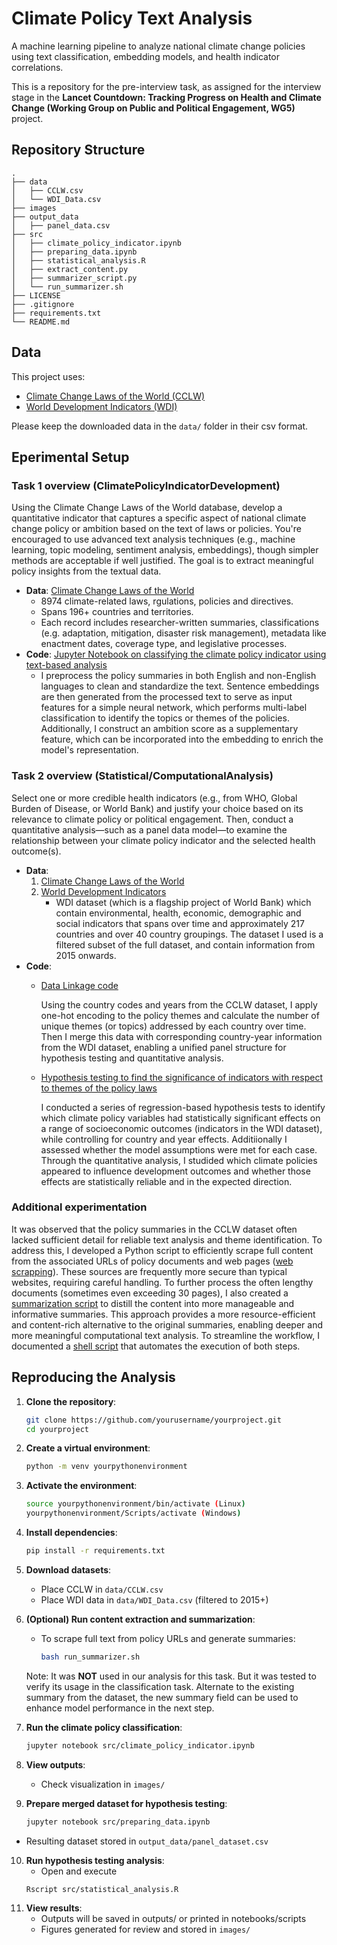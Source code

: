 # Climate Policy Text Analysis
A machine learning pipeline to analyze national climate change policies using text classification, embedding models, and health indicator correlations.

This is a repository for the pre-interview task, as assigned for the interview stage in the **Lancet Countdown: Tracking Progress on Health and Climate Change (Working Group on Public and Political Engagement, WG5)** project.

## Repository Structure
    .
    ├── data
    │   ├── CCLW.csv
    │   └── WDI_Data.csv
    ├── images
    ├── output_data
    │   ├── panel_data.csv
    ├── src
    │   ├── climate_policy_indicator.ipynb
    │   ├── preparing_data.ipynb
    │   ├── statistical_analysis.R
    │   ├── extract_content.py
    │   ├── summarizer_script.py
    │   └── run_summarizer.sh
    ├── LICENSE
    ├── .gitignore
    ├── requirements.txt
    └── README.md

## Data
This project uses:

- [Climate Change Laws of the World (CCLW)](https://climate-laws.org/)
- [World Development Indicators (WDI)](https://databank.worldbank.org/source/world-development-indicators)

Please keep the downloaded data in the `data/` folder in their csv format.

## Eperimental Setup
### Task 1 overview (ClimatePolicyIndicatorDevelopment)
Using the Climate Change Laws of the World database, develop a quantitative indicator that captures a specific aspect of national climate change policy or ambition based on the text of laws or policies. You're encouraged to use advanced text analysis techniques (e.g., machine learning, topic modeling, sentiment analysis, embeddings), though simpler methods are acceptable if well justified. The goal is to extract meaningful policy insights from the textual data.

- <b>Data</b>: [Climate Change Laws of the World](./data/#CCLW.csv)
     - 8974 climate-related laws, rgulations, policies and directives.
     - Spans 196+ countries and territories.
     - Each record includes researcher-written summaries, classifications (e.g. adaptation, mitigation, disaster risk management), metadata like enactment dates, coverage type, and legislative processes. 
- <b>Code</b>: [Jupyter Notebook on classifying the climate policy indicator using text-based analysis](./src/#climate_policy_indicator.ipynb)
     - I preprocess the policy summaries in both English and non-English languages to clean and standardize the text. Sentence embeddings are then generated from the processed text to serve as input features for a simple neural network, which performs multi-label classification to identify the topics or themes of the policies. Additionally, I construct an ambition score as a supplementary feature, which can be incorporated into the embedding to enrich the model's representation.

### Task 2 overview (Statistical/ComputationalAnalysis)
Select one or more credible health indicators (e.g., from WHO, Global Burden of Disease, or World Bank) and justify your choice based on its relevance to climate policy or political engagement. Then, conduct a quantitative analysis—such as a panel data model—to examine the relationship between your climate policy indicator and the selected health outcome(s).

- <b>Data</b>:
    1) [Climate Change Laws of the World](./data/#CCLW.csv)
    2) [World Development Indicators](./data/#WDI_Data.csv)
          - WDI dataset (which is a flagship project of World Bank) which contain environmental, health, economic, demographic and social indicators that spans over time and approximately 217 countries and over 40 country groupings. The dataset I used is a filtered subset of the full dataset, and contain information from 2015 onwards.
- <b>Code</b>:
    - [Data Linkage code](./src/#preparing_data.ipynb)
      
      Using the country codes and years from the CCLW dataset, I apply one-hot encoding to the policy themes and calculate the number of unique themes (or topics) addressed by each country over time. Then I merge this data with corresponding country-year information from the WDI dataset, enabling a unified panel structure for hypothesis testing and quantitative analysis.
    - [Hypothesis testing to find the significance of indicators with respect to themes of the policy laws](./src/#statistical_analysis.R)
      
      I conducted a series of regression-based hypothesis tests to identify which climate policy variables had statistically significant effects on a range of socioeconomic outcomes (indicators in the WDI dataset), while controlling for country and year effects. Additiionally I assessed whether the model assumptions were met for each case. Through the quantitative analysis, I studided which climate policies appeared to influence development outcomes and whether those effects are statistically reliable and in the expected direction.
 
### Additional experimentation
It was observed that the policy summaries in the CCLW dataset often lacked sufficient detail for reliable text analysis and theme identification. To address this, I developed a Python script to efficiently scrape full content from the associated URLs of policy documents and web pages ([web scrapping](./src/#extract_content.py)). These sources are frequently more secure than typical websites, requiring careful handling. To further process the often lengthy documents (sometimes even exceeding 30 pages), I also created a [summarization script](./src/#summarizer_script.py) to distill the content into more manageable and informative summaries. This approach provides a more resource-efficient and content-rich alternative to the original summaries, enabling deeper and more meaningful computational text analysis. To streamline the workflow, I documented a [shell script](./src/#run_summarizer.sh) that automates the execution of both steps.

## Reproducing the Analysis

1) **Clone the repository**:
     ```bash
     git clone https://github.com/yourusername/yourproject.git
     cd yourproject
2) **Create a virtual environment**:
     ```bash
     python -m venv yourpythonenvironment
3) **Activate the environment**:
     ```bash
     source yourpythonenvironment/bin/activate (Linux)
     yourpythonenvironment/Scripts/activate (Windows)
4) **Install dependencies**:
     ```bash
     pip install -r requirements.txt
5) **Download datasets**:
     - Place CCLW in ```data/CCLW.csv```
     - Place WDI data in ```data/WDI_Data.csv``` (filtered to 2015+)
6) **(Optional) Run content extraction and summarization**:
     - To scrape full text from policy URLs and generate summaries:
       ```bash
       bash run_summarizer.sh
   Note: It was **NOT** used in our analysis for this task. But it was tested to verify its usage in the classification task. Alternate to the existing summary from the dataset, the new summary field can be used to enhance model performance in the next step.
   
8) **Run the climate policy classification**:
     ```bash
     jupyter notebook src/climate_policy_indicator.ipynb
9) **View outputs**:
     - Check visualization in ```images/```
10) **Prepare merged dataset for hypothesis testing**:
     ```bash
     jupyter notebook src/preparing_data.ipynb

- Resulting dataset stored in ```output_data/panel_dataset.csv```
10) **Run hypothesis testing analysis**:
     - Open and execute
     ```bash
     Rscript src/statistical_analysis.R
11) **View results**:
     - Outputs will be saved in outputs/ or printed in notebooks/scripts
     - Figures generated for review and stored in ```images/```

   


